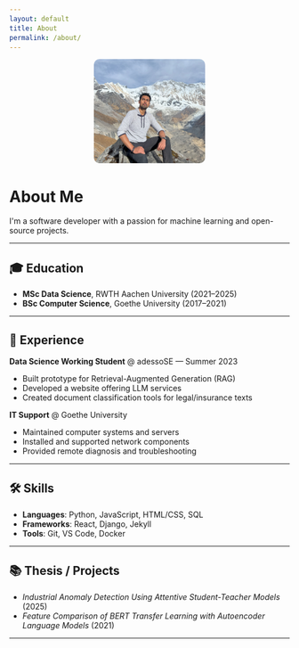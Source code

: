 ```yaml
---
layout: default
title: About
permalink: /about/
---
```


<p align="center">
  <img src="/assets/profile.jpg" alt="Profile photo" style="max-width: 200px; border-radius: 10px;">
</p>

# About Me

I'm a software developer with a passion for machine learning and open-source projects.

---

## 🎓 Education

- **MSc Data Science**, RWTH Aachen University (2021–2025)
- **BSc Computer Science**, Goethe University (2017–2021)

---

## 💼 Experience

**Data Science Working Student** @ adessoSE — Summer 2023  
- Built prototype for Retrieval-Augmented Generation (RAG)  
- Developed a website offering LLM services  
- Created document classification tools for legal/insurance texts

**IT Support** @ Goethe University  
- Maintained computer systems and servers  
- Installed and supported network components  
- Provided remote diagnosis and troubleshooting

---

## 🛠️ Skills

- **Languages**: Python, JavaScript, HTML/CSS, SQL  
- **Frameworks**: React, Django, Jekyll  
- **Tools**: Git, VS Code, Docker

---

## 📚 Thesis / Projects

- *Industrial Anomaly Detection Using Attentive Student-Teacher Models* (2025)  
- *Feature Comparison of BERT Transfer Learning with Autoencoder Language Models* (2021)

---
